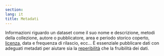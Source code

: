 ```yaml
---
section: 
lang: it
title: Metadati
---
```


Informazioni riguardo un dataset come il suo nome e descrizione, metodi della collezione, autore o pubblicatore, area e periodo storico coperto, [licenza](/glossary/it/licence/), data e frequenza di rilascio, ecc... È essenziale pubblicare dati con adeguati metadati per aiutare sia la [reperibilità](/glossary/it/discoverability/) che la fruibilità dei dati.
